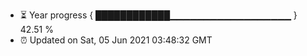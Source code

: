 - ⏳ Year progress { ████████████▁▁▁▁▁▁▁▁▁▁▁▁▁▁▁▁▁▁ } 42.51 %
- ⏰ Updated on Sat, 05 Jun 2021 03:48:32 GMT

